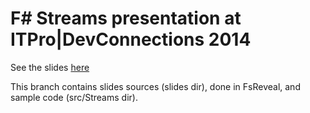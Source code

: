 # F# Streams presentation at ITPro|DevConnections 2014

See the slides [here](http://palladin.github.io/StreamsPresentation/index.html)

This branch contains slides sources (slides dir), done in FsReveal, and sample code (src/Streams dir).
